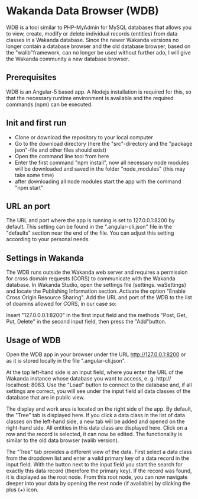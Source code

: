 # Wakanda Data Browser (WDB)

WDB is a tool similar to PHP-MyAdmin for MySQL databases that allows you to view, create, modify or delete individual records (entities) from data classes in a Wakanda database.
Since the newer Wakanda versions no longer contain a database browser and the old database browser, based on the "walib"framework, can no longer be used without further ado, I will give the Wakanda community a new database browser.

## Prerequisites
WDB is an Angular-5 based app. A Nodejs installation is required for this, so that the necessary runtime environment is available and the required commands (npm) can be executed.

## Init and first run

* Clone or download the repository to your local computer 
* Go to the download directory (here the "src"-directory and the "package json"-file and other files should exist)
* Open the command line tool from here
* Enter the first command "npm install", now all necessary node modules will be downloaded and saved in the folder "node_modules" (this may take some time)
* after downloading all node modules start the app with the command "npm start"

## URL an port
The URL and port where the app is running is set to 127.0.0.1:8200 by default. This setting can be found in the ".angular-cli.json" file in the "defaults" section near the end of the file. You can adjust this setting according to your personal needs.

## Settings in Wakanda
The WDB runs outside the Wakanda web server and requires a permission for cross domain requests (CORS) to communicate with the Wakanda database. In Wakanda Studio, open the settings file (settings. waSettings) and locate the Publishing Information section. Activate the option "Enable Cross Origin Resource Sharing". Add the URL and port of the WDB to the list of doamins allowed for CORS, in our case so:

Insert "127.0.0.0.1:8200" in the first input field and the methods "Post, Get, Put, Delete" in the second input field, then press the "Add"button.

## Usage of WDB
Open the WDB app in your browser under the URL http://127.0.0.1:8200 or as it is stored locally in the file ".angular-cli.json".

At the top left-hand side is an input field, where you enter the URL of the Wakanda instance whose database you want to access, e. g. http:// localhost: 8083. Use the "Load" button to connect to the database and, if all settings are correct, you will see under the input field all data classes of the database that are in public view.

The display and work area is located on the right side of the app. By default, the "Tree" tab is displayed here. If you click a data class in the list of data classes on the left-hand side, a new tab will be added and opened on the right-hand side. All entities in this data class are displayed here. Click on a row and the record is selected, it can now be edited. The functionality is similar to the old data browser (walib version).

The "Tree" tab provides a different view of the data. First select a data class from the dropdown list and enter a valid primary key of a data record in the input field. With the button next to the input field you start the search for exactly this data record (therefore the primary key). If the record was found, it is displayed as the root node. From this root node, you can now navigate deeper into your data by opening the next node (if available) by clicking the plus (+) icon.
